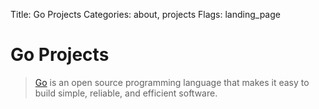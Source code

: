 Title: Go Projects 
Categories: about, projects 
Flags: landing_page

# Go Projects

> [Go](http://golang.org/) is an open source programming language that makes it easy to build simple, reliable, and efficient software.

